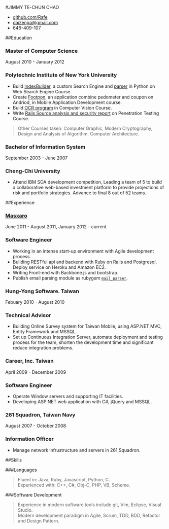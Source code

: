 #JIMMY TE-CHUN CHAO

* [github.com/Rafe](http://github.com/Rafe)
* [daizenga@gmail.com](mailto:daizenga@gmail.com)
* 646-409-107

##Education

### Master of Computer Science

August 2010 - January 2012

### Polytechnic Institute of New York University

* Build [IndexBuilder], a custom Search Engine and [parser] in Python on Web Search Engine Course.
* Create [Footpon], an application combine pedometer and coupon on Andriod, in Mobile Application Development course.
* Build [OCR program] in Computer Vision Course.
* Write [Rails Source analysis and security report] on Penetration Testing Course.
> Other Courses taken: Computer Graphic, Modern Cryptography, Design and Analysis of Algorithm. Computer Architecture.

### Bachelor of Information System

September 2003 - June 2007

### Cheng-Chi University

* Attend IBM SOA development competition, Leading a team of 5 to build a collaborative web-based investment platform to provide projections of risk and portfolio strategies. Advance to final 8 out of 52 teams.

##Experience

### [Masxaro]

June 2011 - August 2011, January 2012 - current

### Software Engineer

* Working in an intense start-up environment with Agile development process.
* Building RESTful api and backend with Ruby on Rails and Postgresql. Deploy service on Heroku and Amazon EC2.
* Writing Front-end with Backbone.js and bootstrap.
* Publish email parsing module as rubygem [`mail_parser`][mail_parser].

### Hung-Yong Software. Taiwan

Febuary 2010 - August 2010 

### Technical Advisor

* Building Online Survey system for Taiwan Mobile, using ASP.NET MVC, Entity Framework and MSSQL.
* Set up Continuous Integration Server, automate deployment and testing process for the team, shorten the development time and significant reduce integration problems.

### Career, Inc. Taiwan
April 2009 - December 2009
### Software Engineer

* Operate Window servers and supporting IT facilities.
* Developing ASP.NET web application with C#, jQuery and MSSQL.

### 261 Squadron, Taiwan Navy

August 2007 - October 2008

### Information Officer 

* Manage network infrustructure and servers in 261 Squadron.

##Skills

###Languages
> Fluent in: Java, Ruby, Javascript, Python, C.  
  Experienced with: C++, C#, Obj-C, PHP, VB, Scheme.
  
###Software Development
>  Experience in modern software tools include git, Vim, Eclipse, Visual Studio.  
>  Modern development paradigm in Agile, Scrum, TDD, BDD, Refactor and Design Pattern.

[parser]: https://github.com/Rafe/Crow 
[Footpon]: http://neethack.com/Footpon/
[OCR program]: https://github.com/Rafe/Simple-OCR
[Rails Source analysis and security report]: https://github.com/Rafe/rails_serucity
[masxaro]: http://www.getmasxaro.com
[mail_parser]: http://github.com/Rafe/mail_parser
[indexbuilder]: https://github.com/Rafe/IndexEngine
